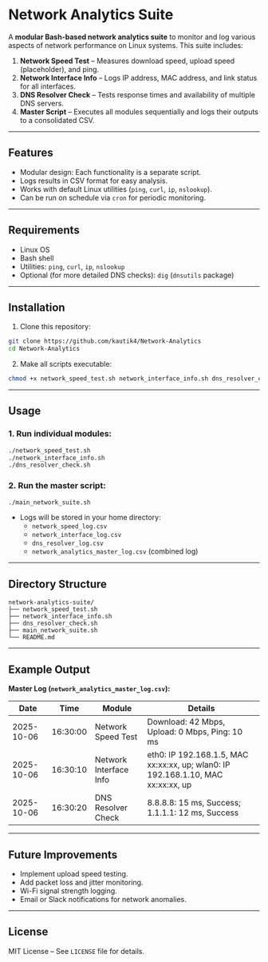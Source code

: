 # Network Analytics Suite

A **modular Bash-based network analytics suite** to monitor and log various aspects of network performance on Linux systems. This suite includes:

1. **Network Speed Test** – Measures download speed, upload speed (placeholder), and ping.  
2. **Network Interface Info** – Logs IP address, MAC address, and link status for all interfaces.  
3. **DNS Resolver Check** – Tests response times and availability of multiple DNS servers.  
4. **Master Script** – Executes all modules sequentially and logs their outputs to a consolidated CSV.

---

## Features

- Modular design: Each functionality is a separate script.  
- Logs results in CSV format for easy analysis.  
- Works with default Linux utilities (`ping`, `curl`, `ip`, `nslookup`).  
- Can be run on schedule via `cron` for periodic monitoring.  

---

## Requirements

- Linux OS  
- Bash shell  
- Utilities: `ping`, `curl`, `ip`, `nslookup`  
- Optional (for more detailed DNS checks): `dig` (`dnsutils` package)

---

## Installation

1. Clone this repository:

```bash
git clone https://github.com/kautik4/Network-Analytics
cd Network-Analytics
```

2. Make all scripts executable:

```bash
chmod +x network_speed_test.sh network_interface_info.sh dns_resolver_check.sh main_network_suite.sh
```

---

## Usage

### 1. Run individual modules:

```bash
./network_speed_test.sh
./network_interface_info.sh
./dns_resolver_check.sh
```

### 2. Run the master script:

```bash
./main_network_suite.sh
```

- Logs will be stored in your home directory:  
  - `network_speed_log.csv`  
  - `network_interface_log.csv`  
  - `dns_resolver_log.csv`  
  - `network_analytics_master_log.csv` (combined log)

---

## Directory Structure

```
network-analytics-suite/
├── network_speed_test.sh
├── network_interface_info.sh
├── dns_resolver_check.sh
├── main_network_suite.sh
└── README.md
```

---

## Example Output

**Master Log (`network_analytics_master_log.csv`):**

| Date       | Time     | Module                 | Details                                    |
|------------|----------|----------------------|--------------------------------------------|
| 2025-10-06 | 16:30:00 | Network Speed Test    | Download: 42 Mbps, Upload: 0 Mbps, Ping: 10 ms |
| 2025-10-06 | 16:30:10 | Network Interface Info | eth0: IP 192.168.1.5, MAC xx:xx:xx, up; wlan0: IP 192.168.1.10, MAC xx:xx:xx, up |
| 2025-10-06 | 16:30:20 | DNS Resolver Check    | 8.8.8.8: 15 ms, Success; 1.1.1.1: 12 ms, Success |

---

## Future Improvements

- Implement upload speed testing.  
- Add packet loss and jitter monitoring.  
- Wi-Fi signal strength logging.  
- Email or Slack notifications for network anomalies.  

---

## License

MIT License – See `LICENSE` file for details.
